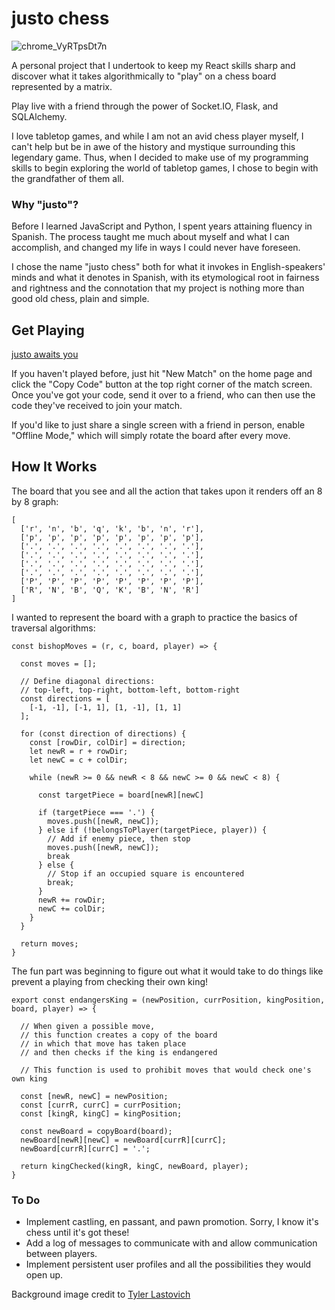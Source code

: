 # justo chess

![chrome_VyRTpsDt7n](https://github.com/jwily/react-chess/assets/87846621/3e69e7b6-b160-4fa0-89de-66f462369287)

A personal project that I undertook to keep my React skills sharp and discover what it takes algorithmically to "play" on a chess board represented by a matrix.

Play live with a friend through the power of Socket.IO, Flask, and SQLAlchemy.

I love tabletop games, and while I am not an avid chess player myself, I can't help but be in awe of the history and mystique surrounding this legendary game. Thus, when I decided to make use of my programming skills to begin exploring the world of tabletop games, I chose to begin with the grandfather of them all.

### Why "justo"?

Before I learned JavaScript and Python, I spent years attaining fluency in Spanish. The process taught me much about myself and what I can accomplish, and changed my life in ways I could never have foreseen.

I chose the name "justo chess" both for what it invokes in English-speakers' minds and what it denotes in Spanish, with its etymological root in fairness and rightness and the connotation that my project is nothing more than good old chess, plain and simple.

## Get Playing

[justo awaits you](https://justochess.onrender.com/)

If you haven't played before, just hit "New Match" on the home page and click the "Copy Code" button at the top right corner of the match screen.
Once you've got your code, send it over to a friend, who can then use the code they've received to join your match.

If you'd like to just share a single screen with a friend in person, enable "Offline Mode," which will simply rotate the board after every move.

## How It Works

The board that you see and all the action that takes upon it renders off an 8 by 8 graph:

```
[
  ['r', 'n', 'b', 'q', 'k', 'b', 'n', 'r'],
  ['p', 'p', 'p', 'p', 'p', 'p', 'p', 'p'],
  ['.', '.', '.', '.', '.', '.', '.', '.'],
  ['.', '.', '.', '.', '.', '.', '.', '.'],
  ['.', '.', '.', '.', '.', '.', '.', '.'],
  ['.', '.', '.', '.', '.', '.', '.', '.'],
  ['P', 'P', 'P', 'P', 'P', 'P', 'P', 'P'],
  ['R', 'N', 'B', 'Q', 'K', 'B', 'N', 'R']
]
```

I wanted to represent the board with a graph to practice the basics of traversal algorithms:

```
const bishopMoves = (r, c, board, player) => {

  const moves = [];

  // Define diagonal directions:
  // top-left, top-right, bottom-left, bottom-right
  const directions = [
    [-1, -1], [-1, 1], [1, -1], [1, 1]
  ];

  for (const direction of directions) {
    const [rowDir, colDir] = direction;
    let newR = r + rowDir;
    let newC = c + colDir;

    while (newR >= 0 && newR < 8 && newC >= 0 && newC < 8) {

      const targetPiece = board[newR][newC]

      if (targetPiece === '.') {
        moves.push([newR, newC]);
      } else if (!belongsToPlayer(targetPiece, player)) {
        // Add if enemy piece, then stop
        moves.push([newR, newC]);
        break
      } else {
        // Stop if an occupied square is encountered
        break;
      }
      newR += rowDir;
      newC += colDir;
    }
  }

  return moves;
}
```

The fun part was beginning to figure out what it would take to do things like prevent a playing from checking their own king!

```
export const endangersKing = (newPosition, currPosition, kingPosition, board, player) => {

  // When given a possible move,
  // this function creates a copy of the board
  // in which that move has taken place
  // and then checks if the king is endangered

  // This function is used to prohibit moves that would check one's own king

  const [newR, newC] = newPosition;
  const [currR, currC] = currPosition;
  const [kingR, kingC] = kingPosition;

  const newBoard = copyBoard(board);
  newBoard[newR][newC] = newBoard[currR][currC];
  newBoard[currR][currC] = '.';

  return kingChecked(kingR, kingC, newBoard, player);
}
```

### To Do
- Implement castling, en passant, and pawn promotion. Sorry, I know it's chess until it's got these!
- Add a log of messages to communicate with and allow communication between players.
- Implement persistent user profiles and all the possibilities they would open up.

Background image credit to [Tyler Lastovich](https://unsplash.com/@lastly)
